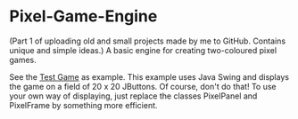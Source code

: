 # Pixel-Game-Engine
(Part 1 of uploading old and small projects made by me to GitHub. Contains unique and simple ideas.) A basic engine for creating two-coloured pixel games.

See the [Test Game](TestGame2.java) as example. This example uses Java Swing and displays the game on a field of 20 x 20 JButtons. Of course, don't do that! To use your own way of displaying, just replace the classes PixelPanel and PixelFrame by something more efficient.
